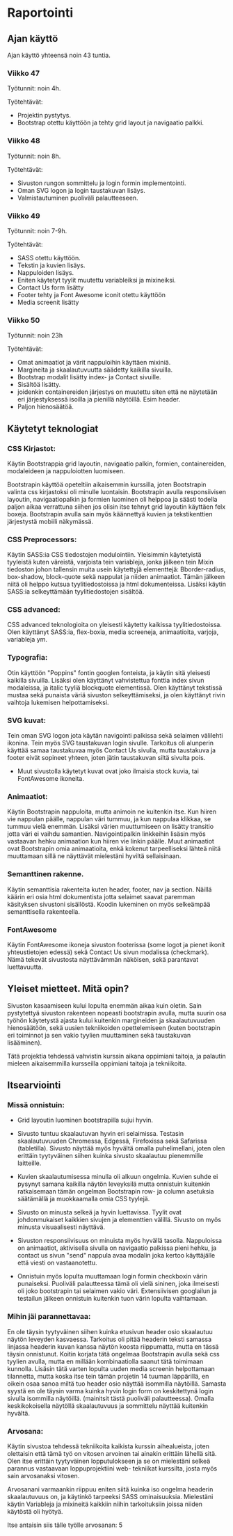 # Raportointi

## Ajan käyttö

Ajan käyttö yhteensä noin 43 tuntia.

### Viikko 47
Työtunnit: noin 4h.

Työtehtävät:

* Projektin pystytys. 
* Bootstrap otettu käyttöön ja tehty grid layout ja navigaatio palkki.

### Viikko 48
Työtunnit: noin 8h.

Työtehtävät:

* Sivuston rungon sommittelu ja login formin implementointi. 
* Oman SVG logon ja login taustakuvan lisäys. 
* Valmistautuminen puoliväli palautteeseen.

### Viikko 49
Työtunnit: noin 7-9h.

Työtehtävät:

* SASS otettu käyttöön. 
* Tekstin ja kuvien lisäys. 
* Nappuloiden lisäys. 
* Eniten käytetyt tyylit muutettu variableiksi ja mixineiksi.
* Contact Us form lisätty
* Footer tehty ja Font Awesome iconit otettu käyttöön
* Media screenit lisätty

### Viikko 50
Työtunnit: noin 23h

Työtehtävät:
* Omat animaatiot ja värit nappuloihin käyttäen mixiniä.
* Margineita ja skaalautuvuutta säädetty kaikilla sivuilla.
* Bootstrap modalit lisätty index- ja Contact sivuille.
* Sisältöä lisätty.
* joidenkin containereiden järjestys on muutettu siten että ne näytetään eri järjestyksessä isoilla ja pienillä näytöillä. Esim header.
* Paljon hienosäätöä.

## Käytetyt teknologiat

### CSS Kirjastot:
Käytin Bootstrappia grid layoutin, navigaatio palkin, formien, containereiden, modaleideen ja nappuloiotten luomiseen.

Bootstrapin käyttöä opeteltiin aikaisemmin kurssilla, joten Bootstrapin valinta css kirjastoksi oli minulle luontaisin. Bootstrapin avulla responsiivisen layoutin, navigaatiopalkin ja formien luominen oli helppoa ja säästi todella paljon aikaa verrattuna siihen jos olisin itse tehnyt grid layoutin käyttäen felx boxeja. Bootstrapin avulla sain myös käännettyä kuvien ja tekstikenttien järjestystä mobiili näkymässä.

### CSS Preprocessors:
Käytin SASS:ia CSS tiedostojen modulointiin. Yleisimmin käytetyistä tyyleistä kuten väreistä, varjoista tein variableja, jonka jälkeen tein Mixin tiedoston johon tallensin muita usein käytettyjä elementtejä: Bborder-radius, box-shadow, block-quote sekä nappulat ja niiden animaatiot. Tämän jälkeen niitä oli helppo kutsua tyylitiedostoissa ja html dokumenteissa.
Lisäksi käytin SASS:ia selkeyttämään tyylitiedostojen sisältöä.

### CSS advanced:
CSS advanced teknologioita on yleisesti käytetty kaikissa tyylitiedostoissa. Olen käyttänyt SASS:ia, flex-boxia, media screeneja, animaatioita, varjoja, variableja ym.

### Typografia:
Otin käyttöön "Poppins" fontin googlen fonteista, ja käytin sitä yleisesti kaikilla sivuilla. Lisäksi olen käyttänyt vahvistettua fonttia index sivun modaleissa, ja italic tyyliä blockquote elementissä. Olen käyttänyt tekstissä mustaa sekä punaista väriä sivuston selkeyttämiseksi, ja olen käyttänyt rivin vaihtoja lukemisen helpottamiseksi.

### SVG kuvat:
Tein oman SVG logon jota käytän navigointi palkissa sekä selaimen välilehti ikonina. Tein myös SVG taustakuvan login sivulle.
Tarkoitus oli alunperin käyttää samaa taustakuvaa myös Contact Us sivulla, mutta taustakuva ja footer eivät sopineet yhteen, joten jätin taustakuvan siltä sivulta pois.

* Muut sivustolla käytetyt kuvat ovat joko ilmaisia stock kuvia, tai FontAwesome ikoneita.

### Animaatiot:
Käytin Bootstrapin nappuloita, mutta animoin ne kuitenkin itse. Kun hiiren vie nappulan päälle, nappulan väri tummuu, ja kun nappulaa klikkaa, se tummuu vielä enemmän. Lisäksi värien muuttumiseen on lisätty transitio jotta väri ei vaihdu samantien.
Navigointipalkin linkkeihin lisäsin myös vastaavan hehku animaation kun hiiren vie linkin päälle.
Muut animaatiot ovat Bootstrapin omia animaatioita, enkä kokenut tarpeelliseksi lähteä niitä muuttamaan sillä ne näyttävät mielestäni hyviltä sellaisinaan.

### Semanttinen rakenne.
Käytin semanttisia rakenteita kuten header, footer, nav ja section. Näillä käärin eri osia html dokumentista jotta selaimet saavat paremman käsityksen sivustoni sisällöstä. Koodin lukeminen on myös selkeämpää semanttisella rakenteella.

### FontAwesome
Käytin FontAwesome ikoneja sivuston footerissa (some logot ja pienet ikonit yhteustietojen edessä) sekä Contact Us sivun modalissa (checkmark). Nämä tekevät sivustosta näyttävämmän näköisen, sekä parantavat luettavuutta.

## Yleiset mietteet. Mitä opin?
Sivuston kasaamiseen kului lopulta enemmän aikaa kuin oletin. Sain pystytettyä sivuston rakenteen nopeasti bootstrapin avulla, mutta suurin osa työhön käytetystä ajasta kului kuitenkin margineiden ja skaalautuvuuden hienosäätöön, sekä uusien tekniikoiden opettelemiseen (kuten bootstrapin eri toiminnot ja sen vakio tyylien muuttaminen sekä taustakuvan lisääminen).

Tätä projektia tehdessä vahvistin kurssin aikana oppimiani taitoja, ja palautin mieleen aikaisemmilla kursseilla oppimiani taitoja ja tekniikoita.

## Itsearviointi

### Missä onnistuin:
* Grid layoutin luominen bootstrapilla sujui hyvin.

* Sivusto tuntuu skaalautuvan hyvin eri selaimissa. Testasin skaalautuvuuden Chromessa, Edgessä, Firefoxissa sekä Safarissa (tabletilla). Sivusto näyttää myös hyvältä omalla puhelimellani, joten olen erittäin tyytyväinen siihen kuinka sivusto skaalautuu pienemmille laitteille.

* Kuvien skaalautumisessa minulla oli alkuun ongelmia. Kuvien suhde ei pysynyt samana kaikilla näytön leveyksilä mutta onnistuin kuitenkin ratkaisemaan tämän ongelman Bootstrapin row- ja column asetuksia säätämällä ja muokkaamalla omia CSS tyylejä.

* Sivusto on minusta selkeä ja hyvin luettavissa. Tyylit ovat johdonmukaiset kaikkien sivujen ja elementtien välillä. Sivusto on myös minusta visuaalisesti näyttävä.

* Sivuston responsiivisuus on minuista myös hyvällä tasolla. Nappuloissa on animaatiot, aktivisella sivulla on navigaatio palkissa pieni hehku, ja contact us sivun "send" nappula avaa modalin joka kertoo käyttäjälle että viesti on vastaanotettu.

* Onnistuin myös lopulta muuttamaan login formin checkboxin värin punaiseksi. Puoliväli palautteessa tämä oli vielä sininen, joka ilmeisesti oli joko bootstrapin tai selaimen vakio väri. Extensiivisen googlailun ja testailun jälkeen onnistuin kuitenkin tuon värin lopulta vaihtamaan.


### Mihin jäi parannettavaa:
En ole täysin tyytyväinen siihen kuinka etusivun header osio skaalautuu näytön leveyden kasvaessa. Tarkoitus oli pitää headerin teksti samassa linjassa headerin kuvan kanssa näytön koosta riippumatta, mutta en tässä täysin onnistunut. Koitin korjata tätä ongelmaa Bootstrapin avulla sekä css tyylien avulla, mutta en millään kombinaatiolla saanut tätä toimimaan kunnolla. Lisäsin tätä varten lopulta uuden media screenin helpottamaan tilannetta, mutta koska itse tein tämän projetin 14 tuuman läppärillä, en oikein osaa sanoa miltä tuo header osio näyttää isommilla näytöillä.
Samasta syystä en ole täysin varma kuinka hyvin login form on keskitettynä login sivulla isommilla näytöillä. (mainitsit tästä puoliväli palautteessa). Omalla keskikokoisella näytöllä skaalautuvuus ja sommittelu näyttää kuitenkin hyvältä.

### Arvosana:

Käytin sivustoa tehdessä tekniikoita kaikista kurssin aihealueista, joten olettaisin että tämä työ on vitosen arvoinen tai ainakin erittäin lähellä sitä. Olen itse erittäin tyytyväinen lopputulokseen ja se on mielestäni selkeä parannus vastaavaan loppuprojektiini web- tekniikat kurssilta, josta myös sain arvosanaksi vitosen.

Arvosanani varmaankin riippuu eniten siitä kuinka iso ongelma headerin skaalautuvuus on, ja käytinkö tarpeeksi SASS ominaisuuksia. Mielestäni käytin Variableja ja mixineitä kaikkiin niihin tarkoituksiin joissa niiden käytöstä oli hyötyä.

Itse antaisin siis tälle työlle arvosanan: 5
